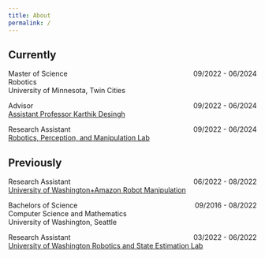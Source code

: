 ```yaml
---
title: About
permalink: /
---
```

## Currently
Master of Science
<span style="float:right;">
    09/2022 - 06/2024
</span> <br/>
Robotics <br/>
University of Minnesota, Twin Cities <br/>

Advisor
<span style="float:right;">
    09/2022 - 06/2024
</span> <br/>
[Assistant Professor Karthik Desingh](https://karthikdesingh.com/) <br/>

Research Assistant
<span style="float:right;">
    09/2022 - 06/2024
</span> <br/>
[Robotics, Perception, and Manipulation Lab](https://www.cs.umn.edu/rpml/) <br/>

## Previously
Research Assistant
<span style="float:right;">
    06/2022 - 08/2022
</span> <br/>
[University of Washington+Amazon Robot Manipulation](https://www.washington.edu/news/2022/02/09/uw-and-amazon-announce-creation-of-the-science-hub/) <br/>

Bachelors of Science 
<span style="float:right;">
    09/2016 - 08/2022
</span> <br/>
Computer Science and Mathematics <br/>
University of Washington, Seattle <br/>

Research Assistant
<span style="float:right;">
    03/2022 - 06/2022
</span> <br/>
[University of Washington Robotics and State Estimation Lab](https://rse-lab.cs.washington.edu/) <br/>